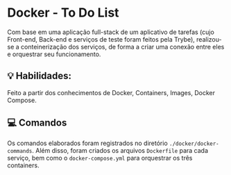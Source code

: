 # Docker - To Do List
Com base em uma aplicação full-stack de um aplicativo de tarefas (cujo Front-end, Back-end e serviços de teste foram feitos pela Trybe), realizou-se a conteinerização dos serviços, de forma a criar uma conexão entre eles e orquestrar seu funcionamento.

## :bulb: Habilidades:
Feito a partir dos conhecimentos de Docker, Containers, Images, Docker Compose.

## :computer: Comandos
Os comandos elaborados foram registrados no diretório `./docker/docker-commands`. Além disso, foram criados os arquivos `Dockerfile` para cada serviço, bem como o `docker-compose.yml` para orquestrar os três containers.
